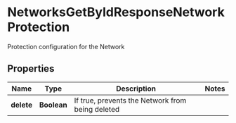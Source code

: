 

# NetworksGetByIdResponseNetworkProtection

Protection configuration for the Network

## Properties

| Name | Type | Description | Notes |
|------------ | ------------- | ------------- | -------------|
|**delete** | **Boolean** | If true, prevents the Network from being deleted |  |



